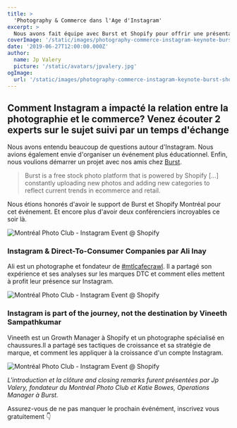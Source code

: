 ```yaml
---
title: >
  'Photography & Commerce dans l'Age d'Instagram'
excerpt: >
  Nous avons fait équipe avec Burst et Shopify pour offrir une présentation par deux experts sur Instagram et le ecommerce
coverImage: '/static/images/photography-commerce-instagram-keynote-burst-shopify/hero.jpg'
date: '2019-06-27T12:00:00.000Z'
author:
  name: Jp Valery
  picture: '/static/avatars/jpvalery.jpg'
ogImage:
  url: '/static/images/photography-commerce-instagram-keynote-burst-shopify/hero.jpg'
---
```



## Comment Instagram a impacté la relation entre la photographie et le commerce? Venez écouter 2 experts sur le sujet suivi par un temps d'échange

Nous avons entendu beaucoup de questions autour d'Instagram. Nous avions également envie d'organiser un événement plus éducationnel. Enfin, nous voulions démarrer un projet avec nos amis chez [Burst](https://burst.shopify.com).

>Burst is a free stock photo platform that is powered by Shopify [...] constantly uploading new photos and adding new categories to reflect current trends in ecommerce and retail.

Nous étions honorés d'avoir le support de Burst et Shopify Montréal pour cet événement. Et encore plus d'avoir deux conférenciers incroyables ce soir là.

![Montréal Photo Club - Instagram Event @ Shopify](/static/images/burst-shopify-montreal-photo-club-instagram-1.JPG)

### Instagram & Direct-To-Consumer Companies par Ali Inay

Ali est un photographe et fondateur de [#mtlcafecrawl](https://www.instagram.com/mtlcafecrawl/). Il a partagé son expérience et ses analyses sur les marques DTC et comment elles mettent à profit leur présence sur Instagram.

![Montréal Photo Club - Instagram Event @ Shopify](/static/images/burst-shopify-montreal-photo-club-instagram-2.JPG)

### Instagram is part of the journey, not the destination by Vineeth Sampathkumar

Vineeth est un Growth Manager à Shopify et un photographe spécialisé en chaussures.Il a partagé ses tactiques de croissance et sa stratégie de marque, et comment les appliquer à la croissance d'un compte Instagram.

![Montréal Photo Club - Instagram Event @ Shopify](/static/images/vnsnk-instagram-stranger-things-adidas-sneakers.jpg)

_L'introduction et la clôture and closing remarks furent présentées par Jp Valery, fondateur du Montréal Photo Club et Katie Bowes, Operations Manager à Burst._

Assurez-vous de ne pas manquer le prochain événément, inscrivez vous gratuitement 👇
